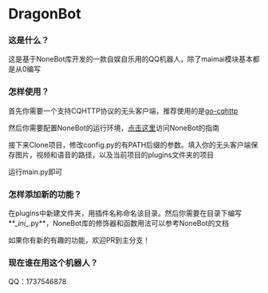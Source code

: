# DragonBot
### 这是什么？

这是基于NoneBot库开发的一款自娱自乐用的QQ机器人，除了maimai模块基本都是从0编写


### 怎样使用？
首先你需要一个支持CQHTTP协议的无头客户端，推荐使用的是[go-cqhttp](https://docs.go-cqhttp.org/)

然后你需要配置NoneBot的运行环境，[点击这里](https://docs.nonebot.dev/guide/)访问NoneBot的指南

接下来Clone项目，修改config.py的有PATH后缀的参数。填入你的无头客户端保存图片，视频和语音的路径，以及当前项目的plugins文件夹的项目

运行main.py即可

### 怎样添加新的功能？

在plugins中新建文件夹，用插件名称命名该目录。然后你需要在目录下编写**\__ini__.py**，NoneBot库的修饰器和函数用法可以参考NoneBot的文档

如果你有新的有趣的功能，欢迎PR到主分支！


### 现在谁在用这个机器人？

QQ：1737546878

